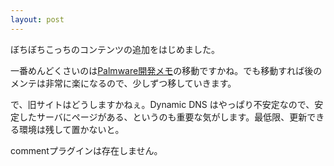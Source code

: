 ```yaml
---
layout: post
---
```

<p>ぼちぼちこっちのコンテンツの追加をはじめました。</p>
<p>一番めんどくさいのは<a href="/?page=Palm+Tips" class="wikipage">Palmware開発メモ</a>の移動ですかね。でも移動すれば後のメンテは非常に楽になるので、少しずつ移していきます。</p>
<p>で、旧サイトはどうしますかねぇ。Dynamic DNS はやっぱり不安定なので、安定したサーバにページがある、というのも重要な気がします。最低限、更新できる環境は残して置かないと。</p>
<p><span class="error">commentプラグインは存在しません。</span> </p>
